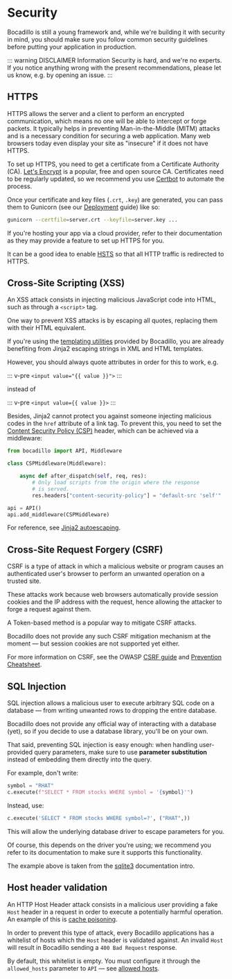 # Security

Bocadillo is still a young framework and, while we're building it with security in mind, you should make sure you follow common security guidelines before putting your application in production.

::: warning DISCLAIMER
Information Security is hard, and we're no experts. If you notice anything wrong with the present recommendations, please let us know, e.g. by opening an issue.
:::

## HTTPS

HTTPS allows the server and a client to perform an encrypted communication, which means no one will be able to intercept or forge packets. It typically helps in preventing Man-in-the-Middle (MITM) attacks and is a necessary condition for securing a web application. Many web browsers today even display your site as "insecure" if it does not have HTTPS.

To set up HTTPS, you need to get a certificate from a Certificate Authority (CA). [Let's Encrypt] is a popular, free and open source CA. Certificates need to be regularly updated, so we recommend you use [Certbot] to automate the process.

Once your certificate and key files (`.crt`, `.key`) are generated, you can pass them to Gunicorn (see our [Deployment] guide) like so:

```bash
gunicorn --certfile=server.crt --keyfile=server.key ...
```

If you're hosting your app via a cloud provider, refer to their documentation as they may provide a feature to set up HTTPS for you.

It can be a good idea to enable [HSTS] so that all HTTP traffic is redirected to HTTPS.

## Cross-Site Scripting (XSS)

An XSS attack consists in injecting malicious JavaScript code into HTML, such as through a `<script>` tag.

One way to prevent XSS attacks is by escaping all quotes, replacing them with their HTML equivalent.

If you're using the [templating utilities](../features/templates.md) provided by Bocadillo, you are already benefiting from Jinja2 escaping strings in XML and HTML templates.

However, you should always quote attributes in order for this to work, e.g.

::: v-pre
`<input value="{{ value }}">`
:::

instead of

::: v-pre
`<input value={{ value }}>`
:::

Besides, Jinja2 cannot protect you against someone injecting malicious codes in the `href` attribute of a link tag. To prevent this, you need to set the [Content Security Policy (CSP)](https://developer.mozilla.org/en-US/docs/Web/HTTP/Headers/Content-Security-Policy) header, which can be achieved via a middleware:

```python
from bocadillo import API, Middleware

class CSPMiddleware(Middleware):

    async def after_dispatch(self, req, res):
        # Only load scripts from the origin where the response
        # is served.
        res.headers["content-security-policy"] = "default-src 'self'"

api = API()
api.add_middleware(CSPMiddleware)
```

For reference, see [Jinja2 autoescaping](http://jinja.pocoo.org/docs/2.10/api/#autoescaping).

## Cross-Site Request Forgery (CSRF)

CSRF is a type of attack in which a malicious website or program causes an authenticated user's browser to perform an unwanted operation on a trusted site.

These attacks work because web browsers automatically provide session cookies and the IP address with the request, hence allowing the attacker to forge a request against them.

A Token-based method is a popular way to mitigate CSRF attacks.

Bocadillo does not provide any such CSRF mitigation mechanism at the moment — but session cookies are not supported yet either.

For more information on CSRF, see the OWASP [CSRF guide](https://www.owasp.org/index.php/Cross-Site_Request_Forgery_(CSRF)) and [Prevention Cheatsheet](https://www.owasp.org/index.php/Cross-Site_Request_Forgery_(CSRF)_Prevention_Cheat_Sheet#Token_Based_Mitigation).

## SQL Injection

SQL injection allows a malicious user to execute arbitrary SQL code on a database — from writing unwanted rows to dropping the entire database.

Bocadillo does not provide any official way of interacting with a database (yet), so if you decide to use a database library, you'll be on your own.

That said, preventing SQL injection is easy enough: when handling user-provided query parameters, make sure to use **parameter substitution** instead of embedding them directly into the query.

For example, don't write:

```python
symbol = "RHAT"
c.execute(f"SELECT * FROM stocks WHERE symbol = '{symbol}'")
```

Instead, use:

```python
c.execute('SELECT * FROM stocks WHERE symbol=?', ("RHAT",))
```

This will allow the underlying database driver to escape parameters for you.

Of course, this depends on the driver you're using; we recommend you refer to its documentation to make sure it supports this functionality.

The example above is taken from the [sqlite3](https://docs.python.org/3/library/sqlite3.html) documentation intro.

## Host header validation

An HTTP Host Header attack consists in a malicious user providing a fake `Host` header in a request in order to execute a potentially harmful operation. An example of this is [cache poisoning].

In order to prevent this type of attack, every Bocadillo applications has a whitelist of hosts which the `Host` header is validated against. An invalid `Host` will result in Bocadillo sending a `400 Bad Request` response.

By default, this whitelist is empty. You must configure it through the `allowed_hosts` parameter to `API` — see [allowed hosts].

[Let's Encrypt]: https://letsencrypt.org
[Certbot]: https://certbot.eff.org
[Deployment]: ../tooling/deployment.md
[HSTS]: ../features/hsts.md
[cache poisoning]: https://www.owasp.org/index.php/Cache_Poisoning
[Allowed hosts]: ../api.md#allowed-hosts
